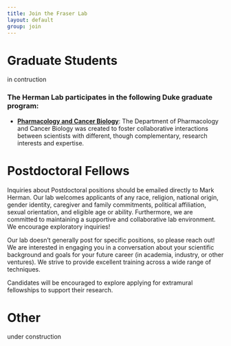 ```yaml
---
title: Join the Fraser Lab
layout: default
group: join
---
```


# Graduate Students

in contruction

### The Herman Lab participates in the following Duke graduate program:
  * **[Pharmacology and Cancer Biology](https://pharmacology.duke.edu/)**: The Department of Pharmacology and Cancer Biology was created to foster collaborative interactions between scientists with different, though complementary, research interests and expertise.

# Postdoctoral Fellows

Inquiries about Postdoctoral positions should be emailed directly to Mark Herman. Our lab welcomes applicants of any race, religion, national origin, gender identity, caregiver and family commitments, political affiliation, sexual orientation, and eligible age or ability. Furthermore, we are committed to maintaining a supportive and collaborative lab environment. We encourage exploratory inquiries!

Our lab doesn’t generally post for specific positions, so please reach out! We are interested in engaging you in a conversation about your scientific background and goals for your future career (in academia, industry, or other ventures). We strive to provide excellent training across a wide range of techniques.

Candidates will be encouraged to explore applying for extramural fellowships to support their research.

# Other

under construction
